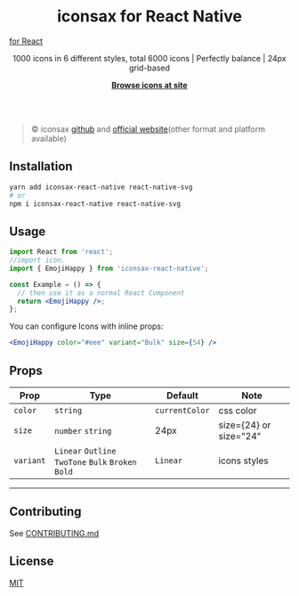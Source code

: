 <h1 align="center">iconsax for React Native</h1>

<a href="https://www.npmjs.com/package/iconsax-react">for React</a>

<p align="center">
  1000 icons in 6 different styles, total 6000 icons | 
Perfectly balance | 
24px grid-based
<p>

<p align="center">
  <a href="https://iconsax-react.pages.dev/"><strong>Browse icons at site</strong></a>
</p>

<br>
<br>

> ©️ iconsax <a href="https://github.com/lusaxweb/iconsax">github</a> and
> <a href="https://iconsax.io/">official website</a>(other format and platform available)

## Installation

```bash
yarn add iconsax-react-native react-native-svg
# or
npm i iconsax-react-native react-native-svg
```

## Usage

```jsx
import React from 'react';
//import icon.
import { EmojiHappy } from 'iconsax-react-native';

const Example = () => {
  // then use it as a normal React Component
  return <EmojiHappy />;
};
```

You can configure Icons with inline props:

```jsx
<EmojiHappy color="#eee" variant="Bulk" size={54} />
```

## Props

| Prop      | Type                                                | Default        | Note                   |
| --------- | --------------------------------------------------- | -------------- | ---------------------- |
| `color`   | `string`                                            | `currentColor` | css color              |
| `size`    | `number` `string`                                   | 24px           | size={24} or size="24" |
| `variant` | `Linear` `Outline` `TwoTone` `Bulk` `Broken` `Bold` | `Linear`       | icons styles           |

---

## Contributing

See
<a href="https://github.com/rendinjast/iconsax-react/blob/main/CONTRIBUTING.md">CONTRIBUTING.md</a>

## License

<a href="https://github.com/rendinjast/iconsax-react/blob/main/LICENSE">MIT</a>
